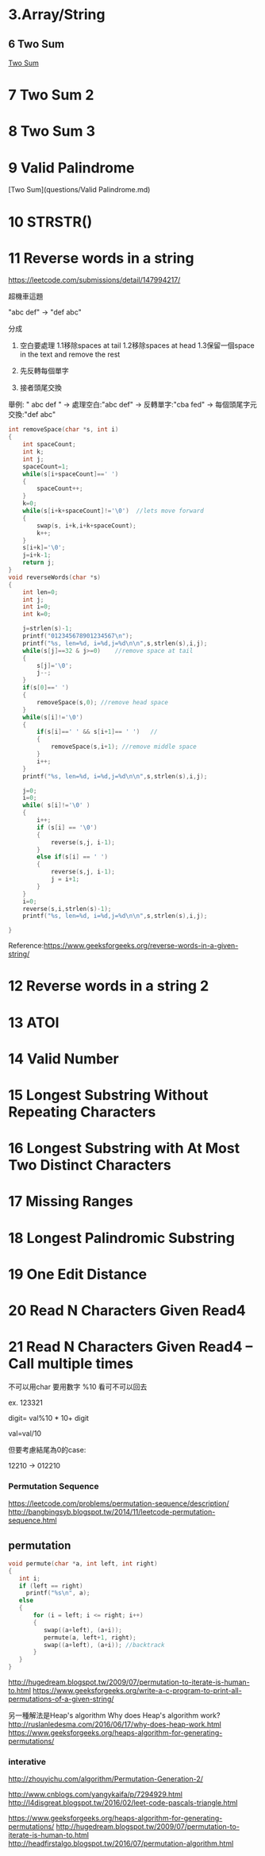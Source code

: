 # 3.Array/String

## 6 Two Sum

[Two Sum](questions/TwoSum.md)
# 7 Two Sum 2

# 8 Two Sum 3

# 9 Valid Palindrome
[Two Sum](questions/Valid Palindrome.md)



# 10 STRSTR\(\)

# 11 Reverse words in a string

https://leetcode.com/submissions/detail/147994217/

超機車這題


"abc  def"  -> "def abc"

分成

1. 空白要處理
    1.1移除spaces at tail
    1.2移除spaces at head 
    1.3保留一個space in the text and remove the rest
2. 先反轉每個單字


3. 接者頭尾交換

舉例:
" abc  def "
->
處理空白:"abc def"
->
反轉單字:"cba fed"
->
每個頭尾字元交換:"def abc"

```c
int removeSpace(char *s, int i)
{
    int spaceCount;
    int k;
    int j;
    spaceCount=1;
    while(s[i+spaceCount]==' ')
    {
        spaceCount++;
    }
    k=0;
    while(s[i+k+spaceCount]!='\0')  //lets move forward
    {
        swap(s, i+k,i+k+spaceCount);
        k++;
    }
    s[i+k]='\0';
    j=i+k-1;
    return j;
}
void reverseWords(char *s)
{
    int len=0;
    int j;
    int i=0;
    int k=0;

    j=strlen(s)-1;
    printf("012345678901234567\n");
    printf("%s, len=%d, i=%d,j=%d\n\n",s,strlen(s),i,j);
    while(s[j]==32 & j>=0)    //remove space at tail
    {
        s[j]='\0';
        j--;
    }
    if(s[0]==' ')
    {
        removeSpace(s,0); //remove head space
    }
    while(s[i]!='\0')
    {
        if(s[i]==' ' && s[i+1]== ' ')   //
        {
            removeSpace(s,i+1); //remove middle space
        }
        i++;
    }
    printf("%s, len=%d, i=%d,j=%d\n\n",s,strlen(s),i,j);

    j=0;
    i=0;
    while( s[i]!='\0' )
    {
        i++;
        if (s[i] == '\0')
        {
            reverse(s,j, i-1);
        }
        else if(s[i] == ' ')
        {
            reverse(s,j, i-1);
            j = i+1;
        }
    }
    i=0;
    reverse(s,i,strlen(s)-1);
    printf("%s, len=%d, i=%d,j=%d\n\n",s,strlen(s),i,j);

}
```
Reference:https://www.geeksforgeeks.org/reverse-words-in-a-given-string/



# 12 Reverse words in a string 2

# 13 ATOI

# 14 Valid Number

# 15 Longest Substring Without Repeating Characters

# 16 Longest Substring with At Most Two Distinct Characters

# 17 Missing Ranges

# 18 Longest Palindromic Substring

# 19 One Edit Distance

# 20 Read N Characters Given Read4

# 21 Read N Characters Given Read4 – Call multiple times



不可以用char   要用數字 %10   看可不可以回去



ex. 123321 



digit= val%10 \* 10+ digit

val=val/10



但要考慮結尾為0的case:

12210  -&gt;   012210

### Permutation Sequence

https://leetcode.com/problems/permutation-sequence/description/
http://bangbingsyb.blogspot.tw/2014/11/leetcode-permutation-sequence.html


## permutation


```c
void permute(char *a, int left, int right)
{
   int i;
   if (left == right)
     printf("%s\n", a);
   else
   {
       for (i = left; i <= right; i++)
       {
          swap((a+left), (a+i));
          permute(a, left+1, right);
          swap((a+left), (a+i)); //backtrack
       }
   }
}
```


http://hugedream.blogspot.tw/2009/07/permutation-to-iterate-is-human-to.html
https://www.geeksforgeeks.org/write-a-c-program-to-print-all-permutations-of-a-given-string/


另一種解法是Heap's algorithm 
Why does Heap's algorithm work?
http://ruslanledesma.com/2016/06/17/why-does-heap-work.html
https://www.geeksforgeeks.org/heaps-algorithm-for-generating-permutations/


### interative
http://zhouyichu.com/algorithm/Permutation-Generation-2/


http://www.cnblogs.com/yangykaifa/p/7294929.html
http://l4disgreat.blogspot.tw/2016/02/leet-code-pascals-triangle.html



https://www.geeksforgeeks.org/heaps-algorithm-for-generating-permutations/
http://hugedream.blogspot.tw/2009/07/permutation-to-iterate-is-human-to.html
http://headfirstalgo.blogspot.tw/2016/07/permutation-algorithm.html




